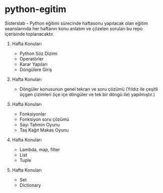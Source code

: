 # python-egitim
Sisterslab - Python eğitimi sürecinde haftasonu yapılacak olan eğitim seanslarında her haftanın konu anlatım ve çözelen soruları bu repo içerisinde toplanacaktır.

1. Hafta Konuları
   * Python Söz Dizimi
   * Operatörler
   * Karar Yapıları 
   * Döngülere Giriş

2. Hafta Konuları
   * Döngüler konusunun genel tekrarı ve soru çözümü (Yıldız ile çeşitli üçgen çizimleri (içe içe döngüler ve tek bir döngü ile) yapılmıştır.)

3. Hafta Konuları
   * Fonksiyonlar
   * Fonksiyon soru çözümü
   * Sayı Tahmin Oyunu
   * Taş Kağıt Makas Oyunu

4. Hafta Konuları
   * Lambda, map, filter
   * List
   * Tuple

5. Hafta Konuları
   * Set
   * Dictionary